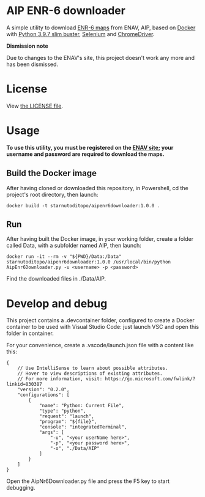 # AIP ENR-6 downloader

A simple utility to download [ENR-6 maps](https://www.enav.it/enavWebPortalStatic/AIP/AIP/enr/enr6/ENR6.htm) from ENAV, AIP, based on [Docker](https://www.docker.com/) with [Python 3.9.7 slim buster](https://hub.docker.com/_/python), [Selenium](https://selenium-python.readthedocs.io/index.html) and [ChromeDriver](https://chromedriver.chromium.org/).

**Dismission note**

Due to changes to the ENAV's site, this project doesn't work any more and has been dismissed. 

# License

View [the LICENSE file](LICENSE).

# Usage

**To use this utility, you must be registered on the [ENAV site](https://www.enav.it/); your username and password are required to download the maps.**

## Build the Docker image

After having cloned or downloaded this repository, in Powershell, cd the project's root directory, then launch:

    docker build -t starnutoditopo/aipenr6downloader:1.0.0 .

## Run

After having built the Docker image, in your working folder, create a folder called Data, with a subfolder named AIP, then launch:

    docker run -it --rm -v "${PWD}/Data:/Data" starnutoditopo/aipenr6downloader:1.0.0 /usr/local/bin/python AipEnr6Downloader.py -u <username> -p <password>

Find the downloaded files in ./Data/AIP.

# Develop and debug

This project contains a .devcontainer folder, configured to create a Docker container to be used with Visual Studio Code: just launch VSC and open this folder in container.

For your convenience, create a .vscode/launch.json file with a content like this:

    {
        // Use IntelliSense to learn about possible attributes.
        // Hover to view descriptions of existing attributes.
        // For more information, visit: https://go.microsoft.com/fwlink/?linkid=830387
        "version": "0.2.0",
        "configurations": [
            {
                "name": "Python: Current File",
                "type": "python",
                "request": "launch",
                "program": "${file}",
                "console": "integratedTerminal",
                "args": [
                    "-u", "<your userName here>",
                    "-p", "<your password here>",
                    "-o", "./Data/AIP"
                ]
            }
        ]
    }

Open the AipNr6Downloader.py file and press the F5 key to start debugging.
